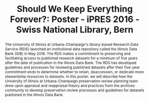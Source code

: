---
abstract: The University of Illinois at Urbana-Champaign's library-based Research
  Data Service (RDS) launched an institutional data repository called the Illinois
  Data Bank (IDB) in May 2016. The RDS makes a commitment to preserving and facilitating
  access to published research datasets for a minimum of five years after the date
  of publication in the Illinois Data Bank. The RDS has developed guidelines and processes
  for reviewing published datasets after their five-year commitment ends to determine
  whether to retain, deaccession, or dedicate more stewardship resources to datasets.
  In this poster, we will describe how the University of Illinois at Urbana-Champaign
  preservation review planning team drew upon appraisal and reappraisal theory and
  practices from the archives community to develop preservation review processes and
  guidelines for datasets published in the Illinois Data Bank.
creators:
- Braxton, Susan
- Rimkus, Kyle
- Imker, Heidi
- Anderson, Bethany
- Dunham, Elise
date: null
document_url: https://services.phaidra.univie.ac.at/api/object/o:502905/download
grand_parent: iPRES
institutions: []
keywords: []
landing_page_url: https://phaidra.univie.ac.at/o:502905
language: eng
layout: publication
license: CC BY-NC-SA 3.0 AT
notes_url: null
parent: iPRES 2016
presentation_url: null
size: 132291
source_name: iPRES
title: 'Should We Keep Everything Forever?: Poster - iPRES 2016 - Swiss National Library,
  Bern'
type: poster
year: 2016
---